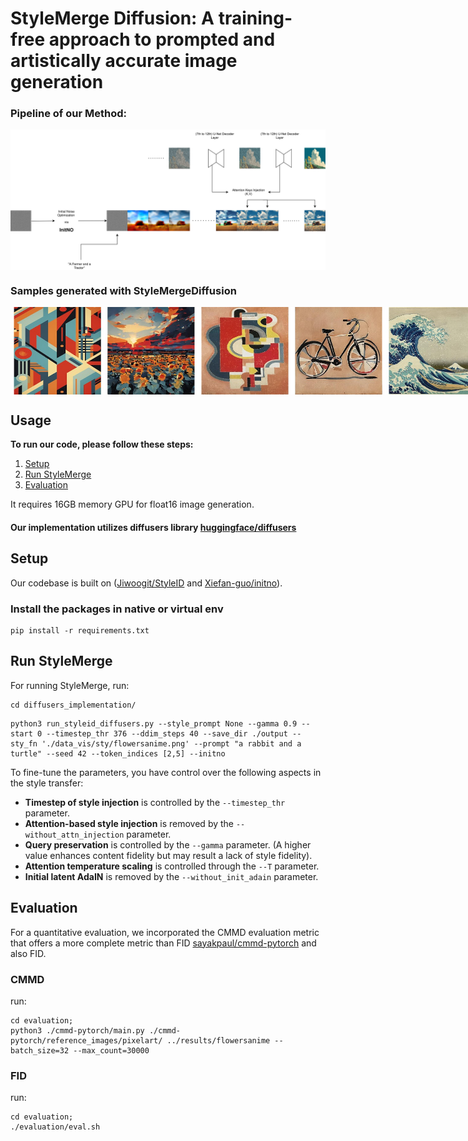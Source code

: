 # StyleMerge Diffusion: A training-free approach to prompted and artistically accurate image generation


### Pipeline of our Method:

  <img src="./assets/stymerge_pipeline.png" align="center" width="700"/>

### Samples generated with StyleMergeDiffusion
<div style="display: flex; justify-content: space-around;">
  <img src="./assets/abstract_userstudy2.jpg" alt="img1" width="300"/>
  <img src="./assets/af_userstudy.jpg" alt="img2" width="300"/>
  <img src="./assets/wave_userstudy2.jpg" alt="img3" width="300"/>
  <img src="./assets/pixelart_userstudy.jpg" alt="img4" width="300"/>
  
</div>

## Usage

**To run our code, please follow these steps:**

1. [Setup](#setup)
2. [Run StyleMerge](#run-stylemerge)
3. [Evaluation](#evaluation)

It requires 16GB memory GPU for float16 image generation.

#### Our implementation utilizes diffusers library [huggingface/diffusers](https://github.com/huggingface/diffusers)

## Setup

Our codebase is built on ([Jiwoogit/StyleID](https://github.com/jiwoogit/StyleID) and [Xiefan-guo/initno](https://github.com/xiefan-guo/initno)).

### Install the packages in native or virtual env

```
pip install -r requirements.txt
```

## Run StyleMerge

For running StyleMerge, run:

```
cd diffusers_implementation/
```
```
python3 run_styleid_diffusers.py --style_prompt None --gamma 0.9 --start 0 --timestep_thr 376 --ddim_steps 40 --save_dir ./output --sty_fn './data_vis/sty/flowersanime.png' --prompt "a rabbit and a turtle" --seed 42 --token_indices [2,5] --initno

```

To fine-tune the parameters, you have control over the following aspects in the style transfer:

- **Timestep of style injection** is controlled by the `--timestep_thr` parameter.
- **Attention-based style injection** is removed by the `--without_attn_injection` parameter.
- **Query preservation** is controlled by the `--gamma` parameter.
  (A higher value enhances content fidelity but may result a lack of style fidelity).
- **Attention temperature scaling** is controlled through the `--T` parameter.
- **Initial latent AdaIN** is removed by the `--without_init_adain` parameter.

## Evaluation

For a quantitative evaluation, we incorporated the CMMD evaluation metric that offers a more complete metric than FID [sayakpaul/cmmd-pytorch](https://github.com/sayakpaul/cmmd-pytorch) and also FID.

### CMMD
run:
```
cd evaluation;
python3 ./cmmd-pytorch/main.py ./cmmd-pytorch/reference_images/pixelart/ ../results/flowersanime --batch_size=32 --max_count=30000
```

### FID
run:
```
cd evaluation;
./evaluation/eval.sh
```
